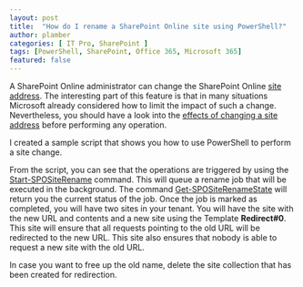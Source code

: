 ```yaml
---
layout: post
title:  "How do I rename a SharePoint Online site using PowerShell?"
author: plamber
categories: [ IT Pro, SharePoint ]
tags: [PowerShell, SharePoint, Office 365, Microsoft 365]
featured: false
---
```

A SharePoint Online administrator can change the SharePoint Online [site address](https://docs.microsoft.com/en-us/sharepoint/change-site-address). The interesting part of this feature is that in many situations Microsoft already considered how to limit the impact of such a change. Nevertheless, you should have a look into the [effects of changing a site address](https://docs.microsoft.com/en-us/sharepoint/change-site-address) before performing any operation. 

I created a sample script that shows you how to use PowerShell to perform a site change.

<script src="https://gist.github.com/plamber/111858beb76943a70a7588bee598460b.js"></script>

From the script, you can see that the operations are triggered by using the [Start-SPOSiteRename](https://docs.microsoft.com/en-us/powershell/module/sharepoint-online/start-spositerename?view=sharepoint-ps) command. This will queue a rename job that will be executed in the background. The command [Get-SPOSiteRenameState](https://docs.microsoft.com/en-us/powershell/module/sharepoint-online/Get-SPOSiteRenameState?view=sharepoint-ps) will return you the current status of the job. Once the job is marked as completed, you will have two sites in your tenant. You will have the site with the new URL and contents and a new site using the Template **Redirect#0**. This site will ensure that all requests pointing to the old URL will be redirected to the new URL. This site also ensures that nobody is able to request a new site with the old URL. 

In case you want to free up the old name, delete the site collection that has been created for redirection.